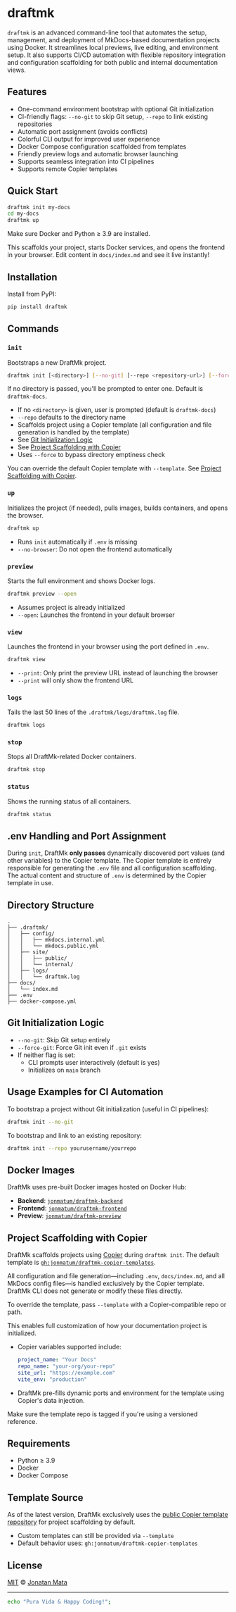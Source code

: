 # draftmk

`draftmk` is an advanced command-line tool that automates the setup, management, and deployment of MkDocs-based documentation projects using Docker. It streamlines local previews, live editing, and environment setup. It also supports CI/CD automation with flexible repository integration and configuration scaffolding for both public and internal documentation views.

## Features

- One-command environment bootstrap with optional Git initialization
- CI-friendly flags: `--no-git` to skip Git setup, `--repo` to link existing repositories
- Automatic port assignment (avoids conflicts)
- Colorful CLI output for improved user experience
- Docker Compose configuration scaffolded from templates
- Friendly preview logs and automatic browser launching
- Supports seamless integration into CI pipelines
- Supports remote Copier templates

## Quick Start

```bash
draftmk init my-docs
cd my-docs
draftmk up
```

Make sure Docker and Python ≥ 3.9 are installed.

This scaffolds your project, starts Docker services, and opens the frontend in your browser. Edit content in `docs/index.md` and see it live instantly!

## Installation

Install from PyPI:

```bash
pip install draftmk
```

## Commands

### `init`

Bootstraps a new DraftMk project.

```bash
draftmk init [<directory>] [--no-git] [--repo <repository-url>] [--force] [--force-git] [--template <path-or-url>]
```

If no directory is passed, you'll be prompted to enter one. Default is `draftmk-docs`.

- If no `<directory>` is given, user is prompted (default is `draftmk-docs`)
- `--repo` defaults to the directory name
- Scaffolds project using a Copier template (all configuration and file generation is handled by the template)
- See [Git Initialization Logic](#git-initialization-logic)
- See [Project Scaffolding with Copier](#project-scaffolding-with-copier)
- Uses `--force` to bypass directory emptiness check

You can override the default Copier template with `--template`.
See [Project Scaffolding with Copier](#project-scaffolding-with-copier).

### `up`

Initializes the project (if needed), pulls images, builds containers, and opens the browser.

```bash
draftmk up
```

- Runs `init` automatically if `.env` is missing
- `--no-browser`: Do not open the frontend automatically

### `preview`

Starts the full environment and shows Docker logs.

```bash
draftmk preview --open
```

- Assumes project is already initialized
- `--open`: Launches the frontend in your default browser

### `view`

Launches the frontend in your browser using the port defined in `.env`.

```bash
draftmk view
```

- `--print`: Only print the preview URL instead of launching the browser
- `--print` will only show the frontend URL

### `logs`

Tails the last 50 lines of the `.draftmk/logs/draftmk.log` file.

```bash
draftmk logs
```

### `stop`

Stops all DraftMk-related Docker containers.

```bash
draftmk stop
```

### `status`

Shows the running status of all containers.

```bash
draftmk status
```

## .env Handling and Port Assignment

During `init`, DraftMk **only passes** dynamically discovered port values (and other variables) to the Copier template. The Copier template is entirely responsible for generating the `.env` file and all configuration scaffolding. The actual content and structure of `.env` is determined by the Copier template in use.

## Directory Structure

```
.
├── .draftmk/
│   ├── config/
│   │   ├── mkdocs.internal.yml
│   │   └── mkdocs.public.yml
│   ├── site/
│   │   ├── public/
│   │   └── internal/
│   ├── logs/
│   │   └── draftmk.log
├── docs/
│   └── index.md
├── .env
├── docker-compose.yml
```

## Git Initialization Logic

- `--no-git`: Skip Git setup entirely
- `--force-git`: Force Git init even if `.git` exists
- If neither flag is set:
  - CLI prompts user interactively (default is yes)
  - Initializes on `main` branch

## Usage Examples for CI Automation

To bootstrap a project without Git initialization (useful in CI pipelines):

```bash
draftmk init --no-git
```

To bootstrap and link to an existing repository:

```bash
draftmk init --repo yourusername/yourrepo
```

## Docker Images

DraftMk uses pre-built Docker images hosted on Docker Hub:

- **Backend**: [`jonmatum/draftmk-backend`](https://hub.docker.com/r/jonmatum/draftmk-backend)
- **Frontend**: [`jonmatum/draftmk-frontend`](https://hub.docker.com/r/jonmatum/draftmk-frontend)
- **Preview**: [`jonmatum/draftmk-preview`](https://hub.docker.com/r/jonmatum/draftmk-preview)

## Project Scaffolding with Copier

DraftMk scaffolds projects using [Copier](https://copier.readthedocs.io/) during `draftmk init`. The default template is [`gh:jonmatum/draftmk-copier-templates`](https://github.com/jonmatum/draftmk-copier-templates).

All configuration and file generation—including `.env`, `docs/index.md`, and all MkDocs config files—is handled exclusively by the Copier template. DraftMk CLI does not generate or modify these files directly.

To override the template, pass `--template` with a Copier-compatible repo or path.

This enables full customization of how your documentation project is initialized.

- Copier variables supported include:
  ```yaml
  project_name: "Your Docs"
  repo_name: "your-org/your-repo"
  site_url: "https://example.com"
  vite_env: "production"
  ```
- DraftMk pre-fills dynamic ports and environment for the template using Copier's data injection.

Make sure the template repo is tagged if you're using a versioned reference.

## Requirements

- Python ≥ 3.9
- Docker
- Docker Compose

## Template Source

As of the latest version, DraftMk exclusively uses the [public Copier template repository](https://github.com/jonmatum/draftmk-copier-templates) for project scaffolding by default.

- Custom templates can still be provided via `--template`
- Default behavior uses: `gh:jonmatum/draftmk-copier-templates`

## License

[MIT](LICENSE) © [Jonatan Mata](https://jonmatum.dev)

---

```bash
echo "Pura Vida & Happy Coding!";
```
